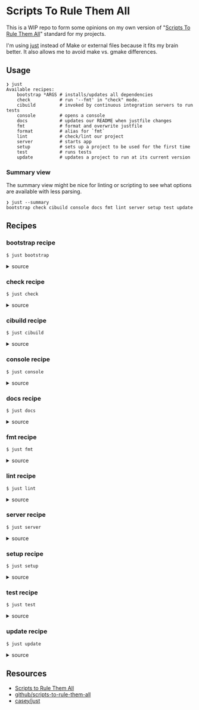 # Scripts To Rule Them All

This is a WIP repo to form some opinions on my own version of "[Scripts To Rule Them All][Scripts to Rule Them All]" standard for my projects.

I'm using [just][casey/just] instead of Make or external files because it fits my brain better. 
It also allows me to avoid make vs. gmake differences. 

## Usage
<!-- [[[cog
import cog
import subprocess

help = subprocess.run(
    ["just", "--list"], 
    stdout=subprocess.PIPE,
    stderr=subprocess.PIPE,
    encoding="utf-8",
).stdout

cog.outl(
    f"```shell\n"
    f"❯ just\n"
    f"{help}\n"
    f"```"
)
]]] -->
```shell
❯ just
Available recipes:
    bootstrap *ARGS # installs/updates all dependencies
    check           # run '--fmt' in "check" mode.
    cibuild         # invoked by continuous integration servers to run tests
    console         # opens a console
    docs            # updates our README when justfile changes
    fmt             # format and overwrite justfile
    format          # alias for `fmt`
    lint            # check/lint our project
    server          # starts app
    setup           # sets up a project to be used for the first time
    test            # runs tests
    update          # updates a project to run at its current version

```
<!-- [[[end]]] -->

### Summary view

The summary view might be nice for linting or scripting to see what options are available with less parsing.

<!-- [[[cog
help = subprocess.run(
    ["just", "--summary"], 
    stdout=subprocess.PIPE,
    stderr=subprocess.PIPE,
    encoding="utf-8",
).stdout

cog.outl(
    f"```shell\n"
    f"❯ just --summary\n"
    f"{help}\n"
    f"```"
)
]]] -->
```shell
❯ just --summary
bootstrap check cibuild console docs fmt lint server setup test update

```
<!-- [[[end]]] -->

## Recipes
<!-- [[[cog
help = subprocess.run(
    ["just", "--summary"], 
    stdout=subprocess.PIPE,
    stderr=subprocess.PIPE,
    encoding="utf-8",
).stdout.strip()

recipes = help.split(" ")
for recipe in recipes:
    recipe_help = subprocess.run(
        ["just", "--show", f"{recipe}"], 
        stdout=subprocess.PIPE,
        stderr=subprocess.PIPE,
        encoding="utf-8",
    ).stdout.strip()

    cog.outl(
        f"### {recipe} recipe\n\n"
        f"```shell\n"
        f"$ just {recipe}\n"
        f"```\n\n"
        f"<details>\n"
        f"<summary>source</summary>\n\n"
        f"```shell\n"
        f"{recipe_help}\n"
        f"```\n\n"
        f"</details>\n"
    )
]]] -->
### bootstrap recipe

```shell
$ just bootstrap
```

<details>
<summary>source</summary>

```shell
# installs/updates all dependencies
@bootstrap *ARGS:
    #!/usr/bin/env bash

    set -euo pipefail

    # we use cogapp to update our README
    pip install cogapp

    # setup our project defaults if they exist
    if [ ! -f ".env" ]; then
        echo ".env created"
        cp .env.example .env
    fi

    if [ ! -f "docker-compose.override.yml" ]; then
        echo "docker-compose.override.yml created"
        cp docker-compose.override.yml.example docker-compose.override.yml
    fi

    # [ ] uncomment if we are using Docker
    # docker-compose {{ ARGS }} build --force-rm

    # [ ] uncomment if we are using pre-commit
    # python -m pip install --upgrade pre-commit
```

</details>

### check recipe

```shell
$ just check
```

<details>
<summary>source</summary>

```shell
# run '--fmt' in "check" mode.
@check:
    just --check --fmt --unstable
```

</details>

### cibuild recipe

```shell
$ just cibuild
```

<details>
<summary>source</summary>

```shell
# invoked by continuous integration servers to run tests
@cibuild:
    echo "TODO: cibuild"
```

</details>

### console recipe

```shell
$ just console
```

<details>
<summary>source</summary>

```shell
# opens a console
@console:
    echo "TODO: console"
```

</details>

### docs recipe

```shell
$ just docs
```

<details>
<summary>source</summary>

```shell
# updates our README when justfile changes
@docs:
    pipx run --spec cogapp cog -r README.md
```

</details>

### fmt recipe

```shell
$ just fmt
```

<details>
<summary>source</summary>

```shell
# format and overwrite justfile
@fmt:
    just --fmt --unstable
```

</details>

### lint recipe

```shell
$ just lint
```

<details>
<summary>source</summary>

```shell
# check/lint our project
@lint:
    pipx run --spec cogapp cog --check README.md
```

</details>

### server recipe

```shell
$ just server
```

<details>
<summary>source</summary>

```shell
# starts app
@server:
    echo "TODO: server"
```

</details>

### setup recipe

```shell
$ just setup
```

<details>
<summary>source</summary>

```shell
# sets up a project to be used for the first time
@setup:
    echo "TODO: setup"
```

</details>

### test recipe

```shell
$ just test
```

<details>
<summary>source</summary>

```shell
# runs tests
@test:
    echo "TODO: test"
```

</details>

### update recipe

```shell
$ just update
```

<details>
<summary>source</summary>

```shell
# updates a project to run at its current version
@update:
    echo "TODO: update"
```

</details>

<!-- [[[end]]] -->

## Resources

- [Scripts to Rule Them All][Scripts to Rule Them All]
- [github/scripts-to-rule-them-all][github/scripts-to-rule-them-all]
- [casey/just][casey/just]

[casey/just]: https://github.com/casey/just
[github/scripts-to-rule-them-all]: https://github.com/github/scripts-to-rule-them-all
[Scripts to Rule Them All]: https://github.blog/2015-06-30-scripts-to-rule-them-all/
